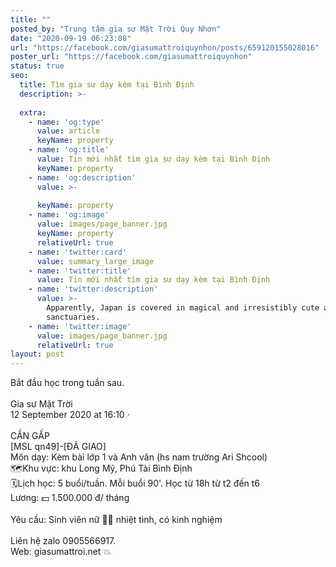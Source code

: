 ```yaml
---
title: ""
posted_by: "Trung tâm gia sư Mặt Trời Quy Nhơn"
date: "2020-09-19 06:23:08"
url: "https://facebook.com/giasumattroiquynhon/posts/659120155028016"
poster_url: "https://facebook.com/giasumattroiquynhon"
status: true
seo:
  title: Tìm gia sư dạy kèm tại Bình Định
  description: >-
    
  extra:
    - name: 'og:type'
      value: article
      keyName: property
    - name: 'og:title'
      value: Tin mới nhất tìm gia sư dạy kèm tại Bình Định
      keyName: property
    - name: 'og:description'
      value: >-
        
      keyName: property
    - name: 'og:image'
      value: images/page_banner.jpg
      keyName: property
      relativeUrl: true
    - name: 'twitter:card'
      value: summary_large_image
    - name: 'twitter:title'
      value: Tin mới nhất tìm gia sư dạy kèm tại Bình Định
    - name: 'twitter:description'
      value: >-
        Apparently, Japan is covered in magical and irresistibly cute animal
        sanctuaries.
    - name: 'twitter:image'
      value: images/page_banner.jpg
      relativeUrl: true
layout: post
---
```

Bắt đầu học trong tuần sau.<br><br>Gia sư Mặt Trời<br>12 September 2020 at 16:10 ·<br><br>CẦN GẤP<br>[MSL qn49]-[ĐÃ GIAO]<br>Môn dạy: Kèm bài lớp 1 và Anh văn (hs nam trường Ari Shcool)<br>🗺Khu vực: khu Long Mỹ, Phú Tài Bình Định<br>🗓Lịch học: 5 buổi/tuần. Mỗi buổi 90'. Học từ 18h từ t2 đến t6<br>Lương: 💵 1.500.000 đ/ tháng<br><br>Yêu cầu: Sinh viên nữ 👩‍🎓 nhiệt tình, có kinh nghiệm<br><br>Liên hệ zalo 0905566917.<br>Web: giasumattroi.net 💥
